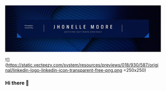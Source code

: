 
![](https://github.com/jhonellemoore/jhonellemoore/blob/521e031a42778212cfc1ce5b492c32c26e20e346/bannerImage.jpg)


![](https://static.vecteezy.com/system/resources/previews/018/930/587/original/linkedin-logo-linkedin-icon-transparent-free-png.png =250x250)

  
### Hi there 👋

<!--
**jhonellemoore/jhonellemoore** is a ✨ _special_ ✨ repository because its `README.md` (this file) appears on your GitHub profile.

Here are some ideas to get you started:

- 🔭 I’m currently working on ...
- 🌱 I’m currently learning ...
- 👯 I’m looking to collaborate on ...
- 🤔 I’m looking for help with ...
- 💬 Ask me about ...
- 📫 How to reach me: ...
- 😄 Pronouns: ...
- ⚡ Fun fact: ...
-->
